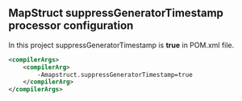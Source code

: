 ## MapStruct suppressGeneratorTimestamp processor configuration

In this project suppressGeneratorTimestamp is **true** in POM.xml file.

```xml
<compilerArgs>
	<compilerArg>
		-Amapstruct.suppressGeneratorTimestamp=true
	</compilerArg>
</compilerArgs>
```

